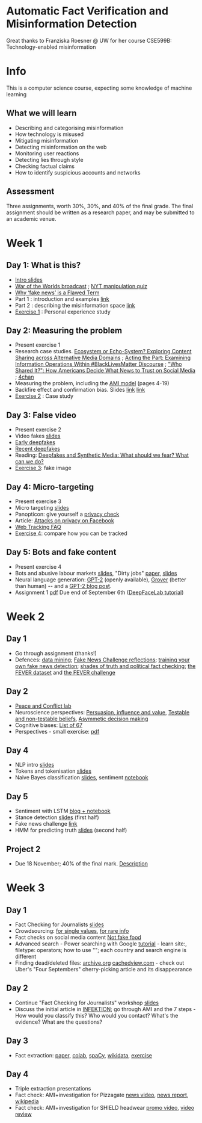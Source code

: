 # Automatic Fact Verification and Misinformation Detection

Great thanks to Franziska Roesner @ UW for her course CSE599B: Technology-enabled misinformation

# Info

This is a computer science course, expecting some knowledge of machine learning

## What we will learn
* Describing and categorising misinformation
* How technology is misused
* Mitigating misinformation
* Detecting misinformation on the web
* Monitoring user reactions
* Detecting lies through style
* Checking factual claims
* How to identify suspicious accounts and networks

## Assessment

Three assignments, worth 30%, 30%, and 40% of the final grade. The final assignment should be written as a research paper, and may be submitted to an academic venue.

# Week 1

## Day 1: What is this?

* [Intro slides](1+intro.pdf)
* [War of the Worlds broadcast](https://www.youtube.com/watch?v=Xs0K4ApWl4g&feature=youtu.be&t=11m01s) ; [NYT manipulation quiz](https://www.nytimes.com/interactive/2018/09/04/technology/facebook-influence-campaigns-quiz.html)
* [Why ‘fake news’ is a Flawed Term](https://gate-socmedia.group.shef.ac.uk/why-fake-news-is-a-flawed-term/)
* Part 1 : introduction and examples [link](1-cse599b-18au.pdf)
* Part 2 : describing the misinformation space [link](2-cse599b-18au.pdf)
* [Exercise 1](exercise%201.pdf) : Personal experience study 


## Day 2: Measuring the problem

* Present exercise 1
* Research case studies. [Ecosystem or Echo-System? Exploring Content Sharing across Alternative Media Domains](https://faculty.washington.edu/kstarbi/Starbird-et-al-ICWSM-2018-Echosystem-final.pdf) ; [Acting the Part: Examining Information Operations Within #BlackLivesMatter Discourse](https://faculty.washington.edu/kstarbi/BLM-IRA-Camera-Ready.pdf) ; ["Who Shared It?": How Americans Decide What News to Trust on Social Media](http://mediainsight.org/PDFs/Trust%20Social%20Media%20Experiments%202017/MediaInsight_Social%20Media%20Final.pdf) ; [4chan](http://www.4chan.org)
* Measuring the problem, including the [AMI model](https://rm.coe.int/information-disorder-toward-an-interdisciplinary-framework-for-researc/168076277c) (pages 4-19)
* Backfire effect and confirmation bias. Slides [link](4-cse599b-18au.pdf) [link](5-cse599b-18au.pdf)
* [Exercise 2](exercise%202.pdf) : Case study

## Day 3: False video

* Present exercise 2
* Video fakes [slides](6-cse599b-18au.pdf)
* [Early deepfakes](http://niessnerlab.org/projects/thies2016face.html)
* [Recent deepfakes](https://web.stanford.edu/~zollhoef/papers/SG2018_DeepVideo/page.html)
* Reading: [Deepfakes and Synthetic Media: What should we fear? What can we do?](https://blog.witness.org/2018/07/deepfakes/)
* [Exercise 3](exercise%203.pdf): fake image

## Day 4: Micro-targeting
* Present exercise 3
* Micro targeting [slides](7-cse599b-18au.pdf)
* Panopticon: give yourself a [privacy check](https://panopticlick.eff.org)
* Article: [Attacks on privacy on Facebook](https://arxiv.org/pdf/1803.10099.pdf)
* [Web Tracking FAQ](http://trackingexcavator.cs.washington.edu/faq.html)
* [Exercise 4](exercise%204.pdf): compare how you can be tracked

## Day 5: Bots and fake content
* Present exercise 4
* Bots and abusive labour markets [slides](8-cse599b-18au.pdf), "Dirty jobs" [paper](https://www.usenix.org/legacy/event/sec11/tech/full_papers/Motoyama.pdf), [slides](https://cseweb.ucsd.edu/~dok027/papers/Kim_TopicModeling_Freelance.pdf)
* Neural language generation: [GPT-2](https://openai.com/blog/better-language-models/) (openly available), [Grover](https://arxiv.org/abs/1905.12616) (better than human) -- and a [GPT-2 blog post](https://towardsdatascience.com/openai-gpt-2-understanding-language-generation-through-visualization-8252f683b2f8).
* Assignment 1 [pdf](assignment%201.pdf) Due end of September 6th ([DeepFaceLab tutorial](dfl))

# Week 2

## Day 1
* Go through assignment (thanks!)
* Defences: [data mining](https://arxiv.org/pdf/1708.01967.pdf); [Fake News Challenge reflections](https://arxiv.org/pdf/1806.05180.pdf); [training your own fake news detection](https://towardsdatascience.com/i-trained-fake-news-detection-ai-with-95-accuracy-and-almost-went-crazy-d10589aa57c); [shades of truth and political fact checking](http://www.aclweb.org/anthology/D17-1317); [the FEVER dataset](https://arxiv.org/pdf/1803.05355.pdf) and [the FEVER challenge](https://www.fever.ai)

## Day 2
* [Peace and Conflict lab](https://pcnlab.asc.upenn.edu/)
* Neuroscience perspectives: [Persuasion, influence and value](https://www.annualreviews.org/doi/abs/10.1146/annurev-psych-122216-011821), [Testable and non-testable beliefs](https://journals.plos.org/plosone/article?id=10.1371/journal.pone.0124596),  [Asymmetic decision making](https://pubsonline.informs.org/doi/10.1287/mnsc.2015.2233)
* Cognitive biases: [List of 67](https://www.neurosciencemarketing.com/blog/articles/cognitive-biases-cro.htm)
* Perspectives - small exercise: [pdf](day2-perspectives.pdf)

## Day 4
* NLP intro [slides](1b%20-%20nlp%20outline.pdf)
* Tokens and tokenisation [slides](1f%20-%20tokenization.pdf) 
* Naive Bayes classification [slides](2c%20-%20ngrams%20exercise%20(movie%20reviews).pdf), sentiment [notebook](reviews.ipynb) 

## Day 5
* Sentiment with LSTM [blog + notebook](https://machinelearningmastery.com/sequence-classification-lstm-recurrent-neural-networks-python-keras/)
* Stance detection [slides](dast-slides.pdf) (first half)
* Fake news challenge [link](http://www.fakenewschallenge.org/)
* HMM for predicting truth [slides](dast-slides.pdf) (second half)

## Project 2
* Due 18 November; 40% of the final mark. [Description](project2.pdf)

# Week 3

## Day 1
* Fact Checking for Journalists [slides](https://centerforcooperativemedia.org/wp-content/uploads/sites/5/2014/10/NJ-Fact-Checking-Workshop-Slides.pdf)
* Crowdsourcing: [for single values](https://www.ft.com/content/bfb7e6b8-d57b-11e1-af40-00144feabdc0), [for rare info](https://www.reddit.com/r/whatisthisthing/)
* Fact checks on social media content [Not fake food](https://www.youtube.com/watch?v=vSBSzWmjXO0)
* Advanced search - Power searching with Google [tutorial](http://www.powersearchingwithgoogle.com/) - learn site:, filetype: operators; how to use ""; each country and search engine is different
* Finding dead/deleted files: [archive.org](http://web.archive.org/) [cachedview.com](https://cachedview.com/) - check out Uber's "Four Septembers" cherry-picking article and its disappearance

## Day 2
* Continue "Fact Checking for Journalists" workshop [slides](https://centerforcooperativemedia.org/wp-content/uploads/sites/5/2014/10/NJ-Fact-Checking-Workshop-Slides.pdf)
* Discuss the initial article in [INFEKTION](https://en.wikipedia.org/wiki/Operation_Infektion); go through AMI and the 7 steps - How would you classify this? Who would you contact? What's the evidence? What are the questions?

## Day 3
* Fact extraction: [paper](http://eprints.whiterose.ac.uk/91378/1/Identification%20and%20verification.pdf), [colab](https://colab.research.google.com/drive/1owZ8tVXgpUnFSMScfNaZq0AsnSXrtuuf), [spaCy](https://spacy.io/), [wikidata](https://www.wikidata.org/wiki/Wikidata:Main_Page), [exercise](factextr-assn.pdf)

## Day 4
* Triple extraction presentations
* Fact check: AMI+investigation for Pizzagate [news video](https://www.youtube.com/watch?v=XlxROGN_Nos), [news report](https://www.washingtonpost.com/local/pizzagate-from-rumor-to-hashtag-to-gunfire-in-dc/2016/12/06/4c7def50-bbd4-11e6-94ac-3d324840106c_story.html), [wikipedia](https://en.wikipedia.org/wiki/Pizzagate_conspiracy_theory)
* Fact check: AMI+investigation for SHIELD headwear [promo video](https://www.youtube.com/watch?v=cp95GUaw2oY), [video review](https://www.youtube.com/watch?v=i5UkXEM4aNU)
